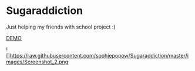 # Sugaraddiction
Just helping my friends with school project :)

[DEMO](https://sophiepopow.github.io/Sugaraddiction/)

![]https://raw.githubusercontent.com/sophiepopow/Sugaraddiction/master/images/Screenshot_2.png
